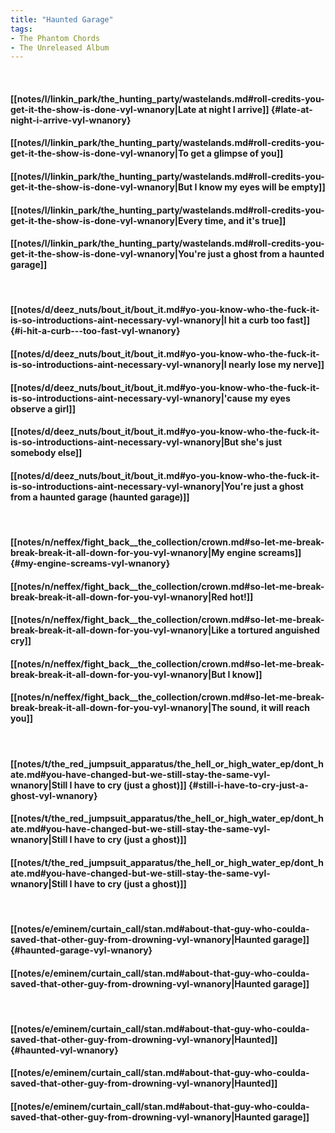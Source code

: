 ```yaml
---
title: "Haunted Garage"
tags:
- The Phantom Chords
- The Unreleased Album
---
```

&nbsp;
#### [[notes/l/linkin_park/the_hunting_party/wastelands.md#roll-credits-you-get-it-the-show-is-done-vyl-wnanory|Late at night I arrive]] {#late-at-night-i-arrive-vyl-wnanory}
#### [[notes/l/linkin_park/the_hunting_party/wastelands.md#roll-credits-you-get-it-the-show-is-done-vyl-wnanory|To get a glimpse of you]]
#### [[notes/l/linkin_park/the_hunting_party/wastelands.md#roll-credits-you-get-it-the-show-is-done-vyl-wnanory|But I know my eyes will be empty]]
#### [[notes/l/linkin_park/the_hunting_party/wastelands.md#roll-credits-you-get-it-the-show-is-done-vyl-wnanory|Every time, and it's true]]
#### [[notes/l/linkin_park/the_hunting_party/wastelands.md#roll-credits-you-get-it-the-show-is-done-vyl-wnanory|You're just a ghost from a haunted garage]]
&nbsp;
#### [[notes/d/deez_nuts/bout_it/bout_it.md#yo-you-know-who-the-fuck-it-is-so-introductions-aint-necessary-vyl-wnanory|I hit a curb   too fast]] {#i-hit-a-curb---too-fast-vyl-wnanory}
#### [[notes/d/deez_nuts/bout_it/bout_it.md#yo-you-know-who-the-fuck-it-is-so-introductions-aint-necessary-vyl-wnanory|I nearly lose my nerve]]
#### [[notes/d/deez_nuts/bout_it/bout_it.md#yo-you-know-who-the-fuck-it-is-so-introductions-aint-necessary-vyl-wnanory|'cause my eyes observe a girl]]
#### [[notes/d/deez_nuts/bout_it/bout_it.md#yo-you-know-who-the-fuck-it-is-so-introductions-aint-necessary-vyl-wnanory|But she's just somebody else]]
#### [[notes/d/deez_nuts/bout_it/bout_it.md#yo-you-know-who-the-fuck-it-is-so-introductions-aint-necessary-vyl-wnanory|You're just a ghost from a haunted garage (haunted garage)]]
&nbsp;
#### [[notes/n/neffex/fight_back__the_collection/crown.md#so-let-me-break-break-break-it-all-down-for-you-vyl-wnanory|My engine screams]] {#my-engine-screams-vyl-wnanory}
#### [[notes/n/neffex/fight_back__the_collection/crown.md#so-let-me-break-break-break-it-all-down-for-you-vyl-wnanory|Red hot!]]
#### [[notes/n/neffex/fight_back__the_collection/crown.md#so-let-me-break-break-break-it-all-down-for-you-vyl-wnanory|Like a tortured anguished cry]]
#### [[notes/n/neffex/fight_back__the_collection/crown.md#so-let-me-break-break-break-it-all-down-for-you-vyl-wnanory|But I know]]
#### [[notes/n/neffex/fight_back__the_collection/crown.md#so-let-me-break-break-break-it-all-down-for-you-vyl-wnanory|The sound, it will reach you]]
&nbsp;
#### [[notes/t/the_red_jumpsuit_apparatus/the_hell_or_high_water_ep/dont_hate.md#you-have-changed-but-we-still-stay-the-same-vyl-wnanory|Still I have to cry (just a ghost)]] {#still-i-have-to-cry-just-a-ghost-vyl-wnanory}
#### [[notes/t/the_red_jumpsuit_apparatus/the_hell_or_high_water_ep/dont_hate.md#you-have-changed-but-we-still-stay-the-same-vyl-wnanory|Still I have to cry (just a ghost)]]
#### [[notes/t/the_red_jumpsuit_apparatus/the_hell_or_high_water_ep/dont_hate.md#you-have-changed-but-we-still-stay-the-same-vyl-wnanory|Still I have to cry (just a ghost)]]
&nbsp;
#### [[notes/e/eminem/curtain_call/stan.md#about-that-guy-who-coulda-saved-that-other-guy-from-drowning-vyl-wnanory|Haunted garage]] {#haunted-garage-vyl-wnanory}
#### [[notes/e/eminem/curtain_call/stan.md#about-that-guy-who-coulda-saved-that-other-guy-from-drowning-vyl-wnanory|Haunted garage]]
&nbsp;
#### [[notes/e/eminem/curtain_call/stan.md#about-that-guy-who-coulda-saved-that-other-guy-from-drowning-vyl-wnanory|Haunted]] {#haunted-vyl-wnanory}
#### [[notes/e/eminem/curtain_call/stan.md#about-that-guy-who-coulda-saved-that-other-guy-from-drowning-vyl-wnanory|Haunted]]
#### [[notes/e/eminem/curtain_call/stan.md#about-that-guy-who-coulda-saved-that-other-guy-from-drowning-vyl-wnanory|Haunted garage]]
